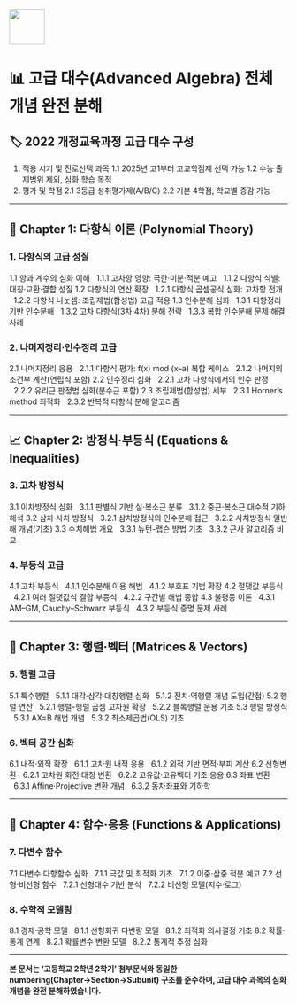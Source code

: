 <img src="https://r2cdn.perplexity.ai/pplx-full-logo-primary-dark%402x.png" style="height:64px;margin-right:32px"/>

# **📊 고급 대수(Advanced Algebra) 전체 개념 완전 분해**

## 🏷️ 2022 개정교육과정 고급 대수 구성

1. 적용 시기 및 진로선택 과목
1.1 2025년 고1부터 고교학점제 선택 가능
1.2 수능 출제범위 제외, 심화 학습 목적
2. 평가 및 학점
2.1 3등급 성취평가제(A/B/C)
2.2 기본 4학점, 학교별 증감 가능

***

## **📐 Chapter 1: 다항식 이론 (Polynomial Theory)**

### 1. 다항식의 고급 성질

1.1 항과 계수의 심화 이해
  1.1.1 고차항 영향: 극한·미분·적분 예고
  1.1.2 다항식 식별: 대칭·교환·결합 성질
1.2 다항식의 연산 확장
  1.2.1 다항식 곱셈공식 심화: 고차항 전개
  1.2.2 다항식 나눗셈: 조립제법(합성법) 고급 적용
1.3 인수분해 심화
  1.3.1 다항정리 기반 인수분해
  1.3.2 고차 다항식(3차·4차) 분해 전략
  1.3.3 복합 인수분해 문제 해결 사례

### 2. 나머지정리·인수정리 고급

2.1 나머지정리 응용
  2.1.1 다항식 평가: f(x) mod (x–a) 복합 케이스
  2.1.2 나머지의 조건부 계산(연립식 포함)
2.2 인수정리 심화
  2.2.1 고차 다항식에서의 인수 판정
  2.2.2 유리근 판정법 심화(분수근 포함)
2.3 조립제법(합성법) 세부
  2.3.1 Horner’s method 최적화
  2.3.2 반복적 다항식 분해 알고리즘

***

## **📈 Chapter 2: 방정식·부등식 (Equations \& Inequalities)**

### 3. 고차 방정식

3.1 이차방정식 심화
  3.1.1 판별식 기반 실·복소근 분류
  3.1.2 중근·복소근 대수적 기하 해석
3.2 삼차·사차 방정식
  3.2.1 삼차방정식의 인수분해 접근
  3.2.2 사차방정식 일반해 개념(기초)
3.3 수치해법 개요
  3.3.1 뉴턴-랩슨 방법 기초
  3.3.2 근사 알고리즘 비교

### 4. 부등식 고급

4.1 고차 부등식
  4.1.1 인수분해 이용 해법
  4.1.2 부호표 기법 확장
4.2 절댓값 부등식
  4.2.1 여러 절댓값식 결합 부등식
  4.2.2 구간별 해법 종합
4.3 불평등 이론
  4.3.1 AM–GM, Cauchy–Schwarz 부등식
  4.3.2 부등식 증명 문제 사례

***

## **🔄 Chapter 3: 행렬·벡터 (Matrices \& Vectors)**

### 5. 행렬 고급

5.1 특수행렬
  5.1.1 대각·삼각·대칭행렬 심화
  5.1.2 전치·역행렬 개념 도입(간접)
5.2 행렬 연산
  5.2.1 행렬-행렬 곱셈 고차원 확장
  5.2.2 블록행렬 운용 기초
5.3 행렬 방정식
  5.3.1 AX=B 해법 개념
  5.3.2 최소제곱법(OLS) 기초

### 6. 벡터 공간 심화

6.1 내적·외적 확장
  6.1.1 고차원 내적 응용
  6.1.2 외적 기반 면적·부피 계산
6.2 선형변환
  6.2.1 고차원 회전·대칭 변환
  6.2.2 고유값·고유벡터 기초 응용
6.3 좌표 변환
  6.3.1 Affine·Projective 변환 개념
  6.3.2 동차좌표와 기하학

***

## **🔢 Chapter 4: 함수·응용 (Functions \& Applications)**

### 7. 다변수 함수

7.1 다변수 다항함수 심화
  7.1.1 극값 및 최적화 기초
  7.1.2 이중·삼중 적분 예고
7.2 선형·비선형 함수
  7.2.1 선형대수 기반 분석
  7.2.2 비선형 모델(지수·로그)

### 8. 수학적 모델링

8.1 경제·공학 모델
  8.1.1 선형회귀 다변량 모델
  8.1.2 최적화 의사결정 기초
8.2 확률·통계 연계
  8.2.1 확률변수 변환 모델
  8.2.2 통계적 추정 심화

***

**본 문서는 ‘고등학교 2학년 2학기’ 첨부문서와 동일한 numbering(Chapter→Section→Subunit) 구조를 준수하며, 고급 대수 과목의 심화 개념을 완전 분해하였습니다.**

